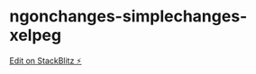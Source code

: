 # ngonchanges-simplechanges-xelpeg

[Edit on StackBlitz ⚡️](https://stackblitz.com/edit/ngonchanges-simplechanges-xelpeg)